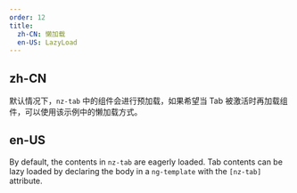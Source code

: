 ```yaml
---
order: 12
title:
  zh-CN: 懒加载
  en-US: LazyLoad
---
```


## zh-CN

默认情况下，`nz-tab` 中的组件会进行预加载，如果希望当 Tab 被激活时再加载组件，可以使用该示例中的懒加载方式。

## en-US

By default, the contents in `nz-tab` are eagerly loaded. Tab contents can be lazy loaded by declaring the body in a `ng-template` with the `[nz-tab]` attribute.
